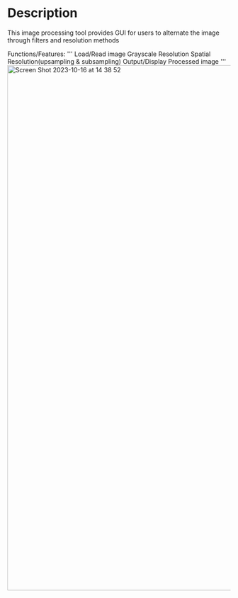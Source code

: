 # Description

This image processing tool provides GUI for users to alternate the image through filters and resolution methods


Functions/Features:
'''
Load/Read image
Grayscale Resolution
Spatial Resolution(upsampling & subsampling)
Output/Display Processed image
'''
<img width="1186" alt="Screen Shot 2023-10-16 at 14 38 52" src="https://github.com/fanghua9853/Image-Processing/assets/42789126/71bb4282-e4e6-484e-a4bc-9debca1dd180">
